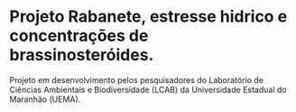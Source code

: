 # Projeto Rabanete, estresse hidrico e concentrações de brassinosteróides.
Projeto em desenvolvimento pelos pesquisadores do Laboratório de Ciências Ambientais e Biodiversidade (LCAB) da Universidade Estadual do Maranhão (UEMA).
